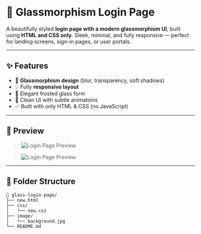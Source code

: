 # 🔐 Glassmorphism Login Page

A beautifully styled **login page with a modern glassmorphism UI**, built using **HTML and CSS only**. Sleek, minimal, and fully responsive — perfect for landing screens, sign-in pages, or user portals.

---

## ✨ Features

- 🔲 **Glassmorphism design** (blur, transparency, soft shadows)
- 💡 Fully **responsive layout**
- 🧊 Elegant frosted glass form
- 🎨 Clean UI with subtle animations
- ✅ Built with only HTML & CSS (no JavaScript)

---

## 📸 Preview

> ![Login Page Preview](./image/AA9AevNjIn5.png)

> ![Login Page Preview](./image/TFb4bMpjI6R.png)
---

## 📁 Folder Structure

```plaintext
📁 glass-login-page/
├── new.html
├── css/
│   └── new.css
├── image/
│   └── background.jpg
└── README.md
